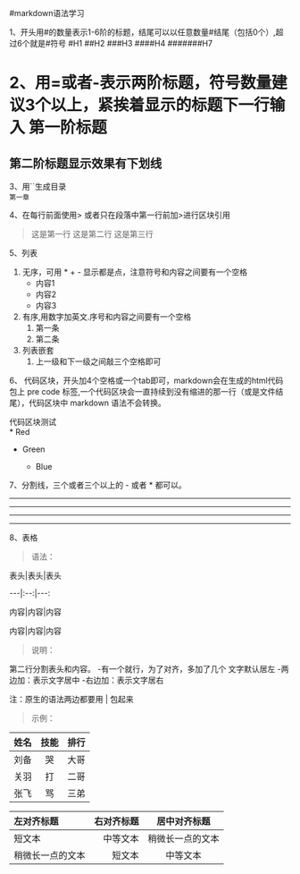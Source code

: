 #markdown语法学习

1、开头用#的数量表示1-6阶的标题，结尾可以以任意数量#结尾（包括0个）,超过6个就是#符号
#H1
##H2
###H3
####H4
#######H7

2、用=或者-表示两阶标题，符号数量建议3个以上，紧挨着显示的标题下一行输入
第一阶标题
===
第二阶标题显示效果有下划线
--

3、用``生成目录  
`第一章`

4、在每行前面使用> 或者只在段落中第一行前加>进行区块引用
> 这是第一行
> 这是第二行
> 这是第三行

5、列表
1. 无序，可用 * + - 显示都是点，注意符号和内容之间要有一个空格
   * 内容1
   + 内容2
   - 内容3
2. 有序,用数字加英文.序号和内容之间要有一个空格
   1. 第一条
   2. 第二条
3. 列表嵌套
   1. 上一级和下一级之间敲三个空格即可


6、 代码区块，开头加4个空格或一个tab即可，markdown会在生成的html代码包上 pre code 标签,一个代码区块会一直持续到没有缩进的那一行（或是文件结尾），代码区块中 markdown 语法不会转换。
    <div>
        代码区块测试
    </div>
    * Red
+ Green

    - Blue
    
7、分割线，三个或者三个以上的 - 或者 * 都可以。

  ---
  ----
  ***
  *****

8、表格
   > 语法：
  
  表头|表头|表头
  
  ---|:--:|---:
  
  内容|内容|内容
  
  内容|内容|内容
 
   > 说明：
  
  第二行分割表头和内容。
  -有一个就行，为了对齐，多加了几个
  文字默认居左
  -两边加：表示文字居中
  -右边加：表示文字居右
  
  注：原生的语法两边都要用 | 包起来
  
  > 示例：
  
姓名|技能|排行
--|:--:|--:
刘备|哭|大哥
关羽|打|二哥
张飞|骂|三弟

| 左对齐标题 | 右对齐标题 | 居中对齐标题 |
| :------| ------: | :------: |
| 短文本 | 中等文本 | 稍微长一点的文本 |
| 稍微长一点的文本 | 短文本 | 中等文本 |